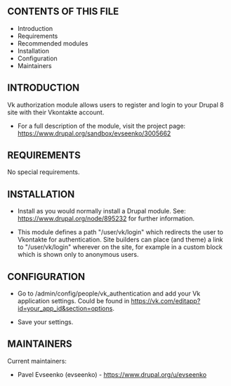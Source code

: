 CONTENTS OF THIS FILE
---------------------

 * Introduction
 * Requirements
 * Recommended modules
 * Installation
 * Configuration
 * Maintainers


INTRODUCTION
------------

Vk authorization module allows users to register and login to your 
Drupal 8 site with their Vkontakte account.

 * For a full description of the module, visit the project page:
   https://www.drupal.org/sandbox/evseenko/3005662


REQUIREMENTS
------------

No special requirements.


INSTALLATION
------------

 * Install as you would normally install a Drupal module.
   See: https://www.drupal.org/node/895232 for further information.
  
 * This module defines a path "/user/vk/login" which redirects the user to 
   Vkontakte for authentication. Site builders can place (and theme) a link
   to "/user/vk/login" wherever on the site, for example in a custom block 
   which is shown only to anonymous users.

CONFIGURATION
-------------

 * Go to /admin/config/people/vk_authentication and add your 
   Vk application settings.
   Could be found in https://vk.com/editapp?id=your_app_id&section=options.
   
 * Save your settings.


MAINTAINERS
-----------

Current maintainers:
 * Pavel Evseenko (evseenko) - https://www.drupal.org/u/evseenko
